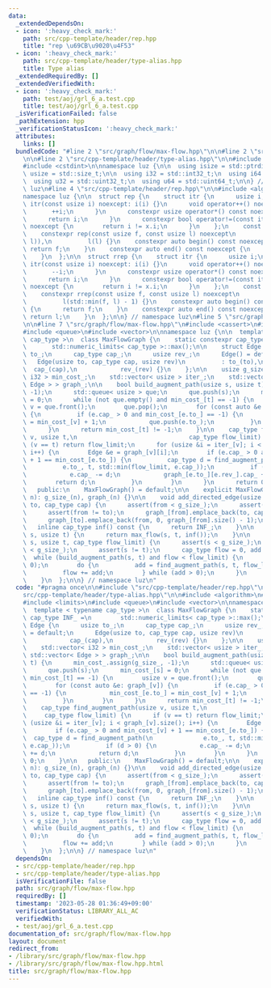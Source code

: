 ```yaml
---
data:
  _extendedDependsOn:
  - icon: ':heavy_check_mark:'
    path: src/cpp-template/header/rep.hpp
    title: "rep \u69CB\u9020\u4F53"
  - icon: ':heavy_check_mark:'
    path: src/cpp-template/header/type-alias.hpp
    title: Type alias
  _extendedRequiredBy: []
  _extendedVerifiedWith:
  - icon: ':heavy_check_mark:'
    path: test/aoj/grl_6_a.test.cpp
    title: test/aoj/grl_6_a.test.cpp
  _isVerificationFailed: false
  _pathExtension: hpp
  _verificationStatusIcon: ':heavy_check_mark:'
  attributes:
    links: []
  bundledCode: "#line 2 \"src/graph/flow/max-flow.hpp\"\n\n#line 2 \"src/cpp-template/header/rep.hpp\"\
    \n\n#line 2 \"src/cpp-template/header/type-alias.hpp\"\n\n#include <cstddef>\n\
    #include <cstdint>\n\nnamespace luz {\n\n  using isize = std::ptrdiff_t;\n  using\
    \ usize = std::size_t;\n\n  using i32 = std::int32_t;\n  using i64 = std::int64_t;\n\
    \  using u32 = std::uint32_t;\n  using u64 = std::uint64_t;\n\n} // namespace\
    \ luz\n#line 4 \"src/cpp-template/header/rep.hpp\"\n\n#include <algorithm>\n\n\
    namespace luz {\n\n  struct rep {\n    struct itr {\n      usize i;\n      constexpr\
    \ itr(const usize i) noexcept: i(i) {}\n      void operator++() noexcept {\n \
    \       ++i;\n      }\n      constexpr usize operator*() const noexcept {\n  \
    \      return i;\n      }\n      constexpr bool operator!=(const itr x) const\
    \ noexcept {\n        return i != x.i;\n      }\n    };\n    const itr f, l;\n\
    \    constexpr rep(const usize f, const usize l) noexcept\n        : f(std::min(f,\
    \ l)),\n          l(l) {}\n    constexpr auto begin() const noexcept {\n     \
    \ return f;\n    }\n    constexpr auto end() const noexcept {\n      return l;\n\
    \    }\n  };\n\n  struct rrep {\n    struct itr {\n      usize i;\n      constexpr\
    \ itr(const usize i) noexcept: i(i) {}\n      void operator++() noexcept {\n \
    \       --i;\n      }\n      constexpr usize operator*() const noexcept {\n  \
    \      return i;\n      }\n      constexpr bool operator!=(const itr x) const\
    \ noexcept {\n        return i != x.i;\n      }\n    };\n    const itr f, l;\n\
    \    constexpr rrep(const usize f, const usize l) noexcept\n        : f(l - 1),\n\
    \          l(std::min(f, l) - 1) {}\n    constexpr auto begin() const noexcept\
    \ {\n      return f;\n    }\n    constexpr auto end() const noexcept {\n     \
    \ return l;\n    }\n  };\n\n} // namespace luz\n#line 5 \"src/graph/flow/max-flow.hpp\"\
    \n\n#line 7 \"src/graph/flow/max-flow.hpp\"\n#include <cassert>\n#include <limits>\n\
    #include <queue>\n#include <vector>\n\nnamespace luz {\n\n  template < typename\
    \ cap_type >\n  class MaxFlowGraph {\n    static constexpr cap_type INF_ =\n \
    \       std::numeric_limits< cap_type >::max();\n\n    struct Edge {\n      usize\
    \ to_;\n      cap_type cap_;\n      usize rev_;\n      Edge() = default;\n   \
    \   Edge(usize to, cap_type cap, usize rev)\n          : to_(to),\n          \
    \  cap_(cap),\n            rev_(rev) {}\n    };\n\n    usize g_size_;\n    std::vector<\
    \ i32 > min_cost_;\n    std::vector< usize > iter_;\n    std::vector< std::vector<\
    \ Edge > > graph_;\n\n    bool build_augment_path(usize s, usize t) {\n      min_cost_.assign(g_size_,\
    \ -1);\n      std::queue< usize > que;\n      que.push(s);\n      min_cost_[s]\
    \ = 0;\n      while (not que.empty() and min_cost_[t] == -1) {\n        usize\
    \ v = que.front();\n        que.pop();\n        for (const auto &e: graph_[v])\
    \ {\n          if (e.cap_ > 0 and min_cost_[e.to_] == -1) {\n            min_cost_[e.to_]\
    \ = min_cost_[v] + 1;\n            que.push(e.to_);\n          }\n        }\n\
    \      }\n      return min_cost_[t] != -1;\n    }\n\n    cap_type find_augment_path(usize\
    \ v, usize t,\n                               cap_type flow_limit) {\n      if\
    \ (v == t) return flow_limit;\n      for (usize &i = iter_[v]; i < graph_[v].size();\
    \ i++) {\n        Edge &e = graph_[v][i];\n        if (e.cap_ > 0 and min_cost_[v]\
    \ + 1 == min_cost_[e.to_]) {\n          cap_type d = find_augment_path(\n    \
    \          e.to_, t, std::min(flow_limit, e.cap_));\n          if (d > 0) {\n\
    \            e.cap_ -= d;\n            graph_[e.to_][e.rev_].cap_ += d;\n    \
    \        return d;\n          }\n        }\n      }\n      return 0;\n    }\n\n\
    \   public:\n    MaxFlowGraph() = default;\n\n    explicit MaxFlowGraph(usize\
    \ n): g_size_(n), graph_(n) {}\n\n    void add_directed_edge(usize from, usize\
    \ to, cap_type cap) {\n      assert(from < g_size_);\n      assert(to < g_size_);\n\
    \      assert(from != to);\n      graph_[from].emplace_back(to, cap, graph_[to].size());\n\
    \      graph_[to].emplace_back(from, 0, graph_[from].size() - 1);\n    }\n\n \
    \   inline cap_type inf() const {\n      return INF_;\n    }\n\n    cap_type max_flow(usize\
    \ s, usize t) {\n      return max_flow(s, t, inf());\n    }\n\n    cap_type max_flow(usize\
    \ s, usize t, cap_type flow_limit) {\n      assert(s < g_size_);\n      assert(t\
    \ < g_size_);\n      assert(s != t);\n      cap_type flow = 0, add = 0;\n    \
    \  while (build_augment_path(s, t) and flow < flow_limit) {\n        iter_.assign(g_size_,\
    \ 0);\n        do {\n          add = find_augment_path(s, t, flow_limit - add);\n\
    \          flow += add;\n        } while (add > 0);\n      }\n      return flow;\n\
    \    }\n  };\n\n} // namespace luz\n"
  code: "#pragma once\n\n#include \"src/cpp-template/header/rep.hpp\"\n#include \"\
    src/cpp-template/header/type-alias.hpp\"\n\n#include <algorithm>\n#include <cassert>\n\
    #include <limits>\n#include <queue>\n#include <vector>\n\nnamespace luz {\n\n\
    \  template < typename cap_type >\n  class MaxFlowGraph {\n    static constexpr\
    \ cap_type INF_ =\n        std::numeric_limits< cap_type >::max();\n\n    struct\
    \ Edge {\n      usize to_;\n      cap_type cap_;\n      usize rev_;\n      Edge()\
    \ = default;\n      Edge(usize to, cap_type cap, usize rev)\n          : to_(to),\n\
    \            cap_(cap),\n            rev_(rev) {}\n    };\n\n    usize g_size_;\n\
    \    std::vector< i32 > min_cost_;\n    std::vector< usize > iter_;\n    std::vector<\
    \ std::vector< Edge > > graph_;\n\n    bool build_augment_path(usize s, usize\
    \ t) {\n      min_cost_.assign(g_size_, -1);\n      std::queue< usize > que;\n\
    \      que.push(s);\n      min_cost_[s] = 0;\n      while (not que.empty() and\
    \ min_cost_[t] == -1) {\n        usize v = que.front();\n        que.pop();\n\
    \        for (const auto &e: graph_[v]) {\n          if (e.cap_ > 0 and min_cost_[e.to_]\
    \ == -1) {\n            min_cost_[e.to_] = min_cost_[v] + 1;\n            que.push(e.to_);\n\
    \          }\n        }\n      }\n      return min_cost_[t] != -1;\n    }\n\n\
    \    cap_type find_augment_path(usize v, usize t,\n                          \
    \     cap_type flow_limit) {\n      if (v == t) return flow_limit;\n      for\
    \ (usize &i = iter_[v]; i < graph_[v].size(); i++) {\n        Edge &e = graph_[v][i];\n\
    \        if (e.cap_ > 0 and min_cost_[v] + 1 == min_cost_[e.to_]) {\n        \
    \  cap_type d = find_augment_path(\n              e.to_, t, std::min(flow_limit,\
    \ e.cap_));\n          if (d > 0) {\n            e.cap_ -= d;\n            graph_[e.to_][e.rev_].cap_\
    \ += d;\n            return d;\n          }\n        }\n      }\n      return\
    \ 0;\n    }\n\n   public:\n    MaxFlowGraph() = default;\n\n    explicit MaxFlowGraph(usize\
    \ n): g_size_(n), graph_(n) {}\n\n    void add_directed_edge(usize from, usize\
    \ to, cap_type cap) {\n      assert(from < g_size_);\n      assert(to < g_size_);\n\
    \      assert(from != to);\n      graph_[from].emplace_back(to, cap, graph_[to].size());\n\
    \      graph_[to].emplace_back(from, 0, graph_[from].size() - 1);\n    }\n\n \
    \   inline cap_type inf() const {\n      return INF_;\n    }\n\n    cap_type max_flow(usize\
    \ s, usize t) {\n      return max_flow(s, t, inf());\n    }\n\n    cap_type max_flow(usize\
    \ s, usize t, cap_type flow_limit) {\n      assert(s < g_size_);\n      assert(t\
    \ < g_size_);\n      assert(s != t);\n      cap_type flow = 0, add = 0;\n    \
    \  while (build_augment_path(s, t) and flow < flow_limit) {\n        iter_.assign(g_size_,\
    \ 0);\n        do {\n          add = find_augment_path(s, t, flow_limit - add);\n\
    \          flow += add;\n        } while (add > 0);\n      }\n      return flow;\n\
    \    }\n  };\n\n} // namespace luz\n"
  dependsOn:
  - src/cpp-template/header/rep.hpp
  - src/cpp-template/header/type-alias.hpp
  isVerificationFile: false
  path: src/graph/flow/max-flow.hpp
  requiredBy: []
  timestamp: '2023-05-28 01:36:49+09:00'
  verificationStatus: LIBRARY_ALL_AC
  verifiedWith:
  - test/aoj/grl_6_a.test.cpp
documentation_of: src/graph/flow/max-flow.hpp
layout: document
redirect_from:
- /library/src/graph/flow/max-flow.hpp
- /library/src/graph/flow/max-flow.hpp.html
title: src/graph/flow/max-flow.hpp
---
```

